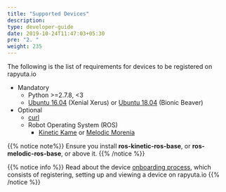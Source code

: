 ```yaml
---
title: "Supported Devices"
description:
type: developer-guide
date: 2019-10-24T11:47:03+05:30
pre: "2. "
weight: 235
---
```

The following is the list of requirements for devices to be
registered on rapyuta.io

* Mandatory
    * Python >=2.7.8, <3
    * [Ubuntu 16.04](http://releases.ubuntu.com/16.04/) (Xenial Xerus)
 or [Ubuntu 18.04](http://releases.ubuntu.com/18.04/) (Bionic Beaver)
* Optional
    * [curl](https://curl.haxx.se/)
    * Robot Operating System (ROS)
      * [Kinetic Kame](http://wiki.ros.org/kinetic) or [Melodic Morenia](http://wiki.ros.org/melodic)

{{% notice note%}}
Ensure you install **ros-kinetic-ros-base**, or **ros-melodic-ros-base**, or above it.
{{% /notice %}}

{{% notice info %}}
Read about the device [onboarding process](/developer-guide/manage-machines/onboarding/), which consists of registering, setting up and viewing a device on rapyuta.io
{{% /notice %}}